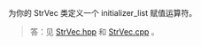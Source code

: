 为你的 StrVec 类定义一个 initializer_list 赋值运算符。

> 答：见 [StrVec.hpp](../../lib/StrVec.hpp) 和 [StrVec.cpp](../../lib/StrVec.cpp) 。
